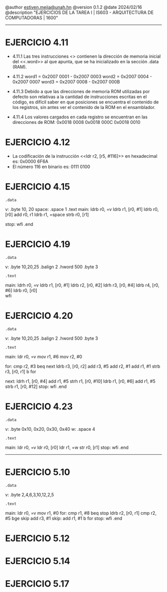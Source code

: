 @author estiven.mejia@unah.hn 
@version 0.1.2
@date 2024/02/16
@description "EJERCICIOS DE LA TAREA I | IS603 - ARQUITECTURA DE COMPUTADORAS | 1600"
__________________________________________________________________________________________________________________________________________________________________________________________________________________

# EJERCICIO 4.11
* 4.11.1
Las tres instrucciones <<ldr>> contienen la dirección de memoria inicial del <<.word>> al que apunta, que se ha inicializado en la sección .data (RAM).

* 4.11.2
word1 = 0x2007 0001 - 0x2007 0003 
word2 = 0x2007 0004 - 0x2007 0007
word3 = 0x2007 0008 - 0x2007 000B

* 4.11.3
Debido a que las direcciones de memoria ROM utilizadas por defecto son relativas a la cantidad de instrucciones escritas en el código, es difícil saber en que posiciones se encuentra el contenido de los registros, sin antes ver el contenido de la ROM en el ensamblador.

* 4.11.4
Los valores cargados en cada registro se encuentran en las direcciones de ROM:
0x0018 0008
0x0018 000C
0x0018 0010

# EJERCICIO 4.12
- La codificación de la instrucción <<ldr r2, [r5, #116]>> en hexadecimal es: 0x0000 6F6A
- El número 116 en binario es: 0111 0100

# EJERCICIO 4.15
	.data
v:	.byte 10, 20
space:	.space 1
	.text
main:	ldrb r0, =v
	ldrb r1, [r0, #1]
	ldrb r0, [r0]
	add r0, r1
	ldrb r1, =space
	strb r0, [r1]
	
stop:	wfi
	.end

# EJERCICIO 4.19
	.data
v:	.byte 10,20,25
	.balign 2
	.hword 500
	.byte 3	

	.text
main:	ldrh r0, =v
	ldrb r1, [r0, #1]
	ldrb r2, [r0, #2]
	ldrh r3, [r0, #4]
	ldrb r4, [r0, #6]
	ldrb r0, [r0]	
	wfi

# EJERCICIO 4.20
	.data
v:	.byte 10,20,25
	.balign 2
	.hword 500
	.byte 3

	.text
main:	ldr r0, =v
	mov r1, #6
	mov r2, #0

for:	cmp r2, #3
	beq next
	ldrb r3, [r0, r2]
	add r3, #5
	add r2, #1
	add r1, #1
	strb r3, [r0, r1]
	b for

next:	ldrh r1, [r0, #4]
	add r1, #5
	strh r1, [r0, #10]
	ldrb r1, [r0, #6]
	add r1, #5
	strb r1, [r0, #12]
stop:	wfi
	.end

# EJERCICIO 4.23
	.data
v:	.byte 0x10, 0x20, 0x30, 0x40
w:	.space 4

	.text
main:	ldr r0, =v
	ldr r0, [r0]
	ldr r1, =w
	str r0, [r1]
stop:	wfi
	.end
__________________________________________________________________________________________________________________________________________________________________________________________________________________

# EJERCICIO 5.10
	.data
v:	.byte 2,4,6,3,10,12,2,5

	.text
main:	ldr r0, =v
	mov r1, #0
for:	cmp r1, #8
	beq stop
	ldrb r2, [r0, r1]
	cmp r2, #5
	bge skip
	add r3, #1
skip:	add r1, #1
	b for
stop:	wfi
	.end

# EJERCICIO 5.12


# EJERCICIO 5.14


# EJERCICIO 5.17




























